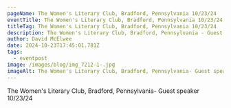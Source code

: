 ```yaml
---
pageName: The Women's Literary Club, Bradford, Pennsylvania 10/23/24
eventTitle: The Women's Literary Club, Bradford, Pennsylvania 10/23/24
titleTag: The Women's Literary Club, Bradford, Pennsylvania 10/23/24
description: The Women's Literary Club, Bradford, Pennsylvania - Guest speaker
author: David McElwee
date: 2024-10-23T17:45:01.781Z
tags:
  - eventpost
image: /images/blog/img_7212-1-.jpg
imageAlt: The Women's Literary Club, Bradford, Pennsylvania- Guest speaker 10/23/24
---
```

The Women's Literary Club, Bradford, Pennsylvania- Guest speaker 10/23/24